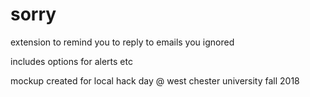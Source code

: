 # sorry
extension to remind you to reply to emails you ignored

includes options for alerts etc

mockup created for local hack day @ west chester university fall 2018

